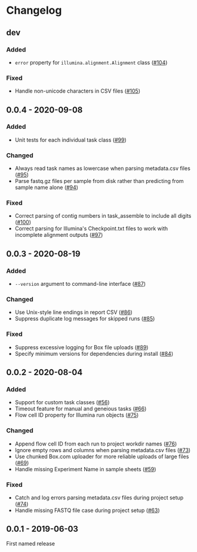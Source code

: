 # Changelog

## dev

### Added

 * `error` property for `illumina.alignment.Alignment` class ([#104])

### Fixed

 * Handle non-unicode characters in CSV files ([#105])

[#105]: https://github.com/ShawHahnLab/umbra/pull/105
[#104]: https://github.com/ShawHahnLab/umbra/pull/104

## 0.0.4 - 2020-09-08

### Added

 * Unit tests for each individual task class ([#99])

### Changed

 * Always read task names as lowercase when parsing metadata.csv files ([#95])
 * Parse fastq.gz files per sample from disk rather than predicting from sample
   name alone ([#94])

### Fixed

 * Correct parsing of contig numbers in task_assemble to include all digits
   ([#100])
 * Correct parsing for Illumina's Checkpoint.txt files to work with
   incomplete alignment outputs ([#97])

[#100]: https://github.com/ShawHahnLab/umbra/pull/100
[#99]: https://github.com/ShawHahnLab/umbra/pull/99
[#97]: https://github.com/ShawHahnLab/umbra/pull/97
[#95]: https://github.com/ShawHahnLab/umbra/pull/95
[#94]: https://github.com/ShawHahnLab/umbra/pull/94

## 0.0.3 - 2020-08-19

### Added

 * `--version` argument to command-line interface ([#87])

### Changed

 * Use Unix-style line endings in report CSV ([#86])
 * Suppress duplicate log messages for skipped runs ([#85])

### Fixed

 * Suppress excessive logging for Box file uploads ([#89])
 * Specify minimum versions for dependencies during install ([#84])

[#89]: https://github.com/ShawHahnLab/umbra/pull/89
[#87]: https://github.com/ShawHahnLab/umbra/pull/87
[#86]: https://github.com/ShawHahnLab/umbra/pull/86
[#85]: https://github.com/ShawHahnLab/umbra/pull/85
[#84]: https://github.com/ShawHahnLab/umbra/pull/84

## 0.0.2 - 2020-08-04

### Added

 * Support for custom task classes ([#56])
 * Timeout feature for manual and geneious tasks ([#66])
 * Flow cell ID property for Illumina run objects ([#75])

### Changed

 * Append flow cell ID from each run to project workdir names ([#76])
 * Ignore empty rows and columns when parsing metadata.csv files ([#73])
 * Use chunked Box.com uploader for more reliable uploads of large files ([#69])
 * Handle missing Experiment Name in sample sheets ([#59])

### Fixed

 * Catch and log errors parsing metadata.csv files during project setup ([#74])
 * Handle missing FASTQ file case during project setup ([#63])

[#76]: https://github.com/ShawHahnLab/umbra/pull/76
[#75]: https://github.com/ShawHahnLab/umbra/pull/75
[#74]: https://github.com/ShawHahnLab/umbra/pull/74
[#73]: https://github.com/ShawHahnLab/umbra/pull/73
[#69]: https://github.com/ShawHahnLab/umbra/pull/69
[#66]: https://github.com/ShawHahnLab/umbra/pull/66
[#63]: https://github.com/ShawHahnLab/umbra/pull/63
[#59]: https://github.com/ShawHahnLab/umbra/pull/59
[#56]: https://github.com/ShawHahnLab/umbra/pull/56

## 0.0.1 - 2019-06-03

First named release

